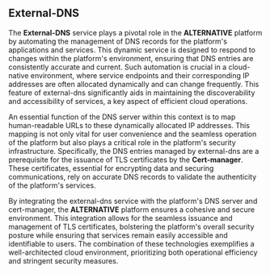 ## External-DNS

The **External-DNS** service plays a pivotal role in the **ALTERNATIVE** platform by automating the management of DNS records for the platform's applications and services. This dynamic service is designed to respond to changes within the platform's environment, ensuring that DNS entries are consistently accurate and current. Such automation is crucial in a cloud-native environment, where service endpoints and their corresponding IP addresses are often allocated dynamically and can change frequently. This feature of external-dns significantly aids in maintaining the discoverability and accessibility of services, a key aspect of efficient cloud operations.

An essential function of the DNS server within this context is to map human-readable URLs to these dynamically allocated IP addresses. This mapping is not only vital for user convenience and the seamless operation of the platform but also plays a critical role in the platform's security infrastructure. Specifically, the DNS entries managed by external-dns are a prerequisite for the issuance of TLS certificates by the **Cert-manager**. These certificates, essential for encrypting data and securing communications, rely on accurate DNS records to validate the authenticity of the platform's services.

By integrating the external-dns service with the platform's DNS server and cert-manager, the **ALTERNATIVE** platform ensures a cohesive and secure environment. This integration allows for the seamless issuance and management of TLS certificates, bolstering the platform's overall security posture while ensuring that services remain easily accessible and identifiable to users. The combination of these technologies exemplifies a well-architected cloud environment, prioritizing both operational efficiency and stringent security measures.